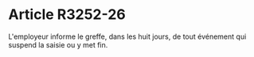 # Article R3252-26

  
L'employeur informe le greffe, dans les huit jours, de tout événement qui suspend la saisie ou y met fin.